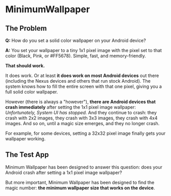 # MinimumWallpaper

## The Problem

**Q:** How do you set a solid color wallpaper on your Android device?

**A:** You set your wallpaper to a tiny 1x1 pixel image with the pixel set to that color (Black, Pink, or #FF5678). Simple, fast, and memory-friendly.

**That should work.**

It does work. Or at least **it does work on most Android devices** out there (including the Nexus devices and others that run stock Android).  The system knows how to fill the entire screen with that one pixel, giving you a full solid color wallpaper. 

However (there is always a "however"), **there are Android devices that crash immediately** after setting the 1x1 pixel image wallpaper: *Unfortunately, System UI has stopped.* And they continue to crash: they crash with 2x2 images, they crash with 3x3 images, they crash with 4x4 images. And so on, until a magic size emerges, and they no longer crash.

For example, for some devices, setting a 32x32 pixel image finally gets your wallpaper working.

## The Test App

Minimum Wallpaper has been designed to answer this question: does your Android crash after setting a 1x1 pixel image wallpaper?

But more important, Minimum Wallpaper has been designed to find the magic number: **the minimum wallpaper size that works on the device**.
